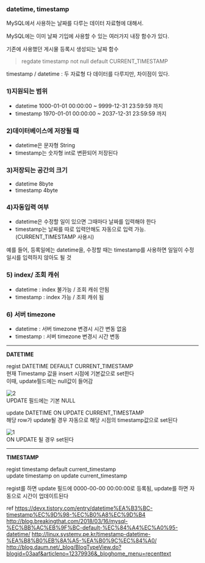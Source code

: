 ### datetime, timestamp
MySQL에서 사용하는 날짜를 다루는 데이터 자료형에 대해서.

MySQL에는 이미 날짜 기입에 사용할 수 있는 여러가지 내장 함수가 있다.

기존에 사용했던 게시물 등록시 생성되는 날짜 함수

> regdate timestamp not null default CURRENT_TIMESTAMP

timestamp / datetime : 두 자료형 다 데이터를 다루지만, 차이점이 있다.

### 1)지원되는 범위

- datetime 1000-01-01 00:00:00 ~ 9999-12-31 23:59:59 까지
- timestamp 1970-01-01 00:00:00 ~ 2037-12-31 23:59:59 까지

### 2)데이터베이스에 저장될 때
- datetime은 문자형 String
- timestamp는 숫자형 int로 변환되어 저장된다

### 3)저장되는 공간의 크기
- datetime 8byte
- timestamp 4byte

### 4)자동입력 여부
- datetime은 수정할 일이 있으면 그때마다 날짜를 입력해야 한다
- timestamp는 날짜를 따로 입력안해도 자동으로 입력 가능. (CURRENT_TIMESTAMP 사용시)

예를 들어, 등록일에는 datetime을, 수정할 때는 timestamp를 사용하면 일일이 수정일시를 입력하지 않아도 될 것

### 5) index/ 조회 캐쉬
- datetime : index 불가능 / 조회 캐쉬 안됨
- timestamp : index 가능 / 조회 캐쉬 됨

### 6) 서버 timezone
- datetime : 서버 timezone 변경시 시간 변동 없음
- timestamp : 서버 timezone 변경시 시간 변동

---

__DATETIME__

regist DATETIME DEFAULT CURRENT_TIMESTAMP<br>
현재 Timestamp 값을 insert 시점에 기본값으로 set한다<br>
이때, update필드에는 null값이 들어감<br>

![2](C:\Users\a\Desktop)<br>
UPDATE 필드에는 기본 NULL

update DATETIME ON UPDATE CURRENT_TIMESTAMP<br>
해당 row가 update될 경우 자동으로 해당 시점의 timestamp값으로 set된다<br>

![1](C:\Users\a\Desktop)<br>
ON UPDATE 될 경우 set된다

---
__TIMESTAMP__

regist timestamp default current_timestamp<br>
update timestamp on update current_timestamp<br>

regist를 하면 update 필드에 0000-00-00 00:00:00로 등록됨, update를 하면 자동으로 시간이 업데이트된다


ref https://devx.tistory.com/entry/datetime%EA%B3%BC-timestamp%EC%9D%98-%EC%B0%A8%EC%9D%B4 http://blog.breakingthat.com/2018/03/16/mysql-%EC%BB%AC%EB%9F%BC-default-%EC%84%A4%EC%A0%95-datetime/
http://linux.systemv.pe.kr/timestamp-datetime-%EA%B8%B0%EB%8A%A5-%EA%B0%9C%EC%84%A0/
http://blog.daum.net/_blog/BlogTypeView.do?blogid=03aaf&articleno=12379936&_bloghome_menu=recenttext
